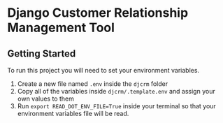 # Django Customer Relationship Management Tool

## Getting Started

To run this project you will need to set your environment variables.

1. Create a new file named `.env` inside the `djcrm` folder
2. Copy all of the variables inside `djcrm/.template.env` and assign your own values to them
3. Run `export READ_DOT_ENV_FILE=True` inside your terminal so that your environment variables file will be read.

